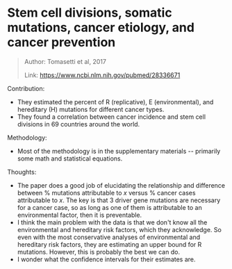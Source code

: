# Stem cell divisions, somatic mutations, cancer etiology, and cancer prevention

> Author: Tomasetti et al, 2017
>
> Link: https://www.ncbi.nlm.nih.gov/pubmed/28336671

Contribution: 

* They estimated the percent of R (replicative), E (environmental), and hereditary (H) mutations for different cancer types.
* They found a correlation between cancer incidence and stem cell divisions in 69 countries around the world.

Methodology: 

* Most of the methodology is in the supplementary materials -- primarily some math and statistical equations. 

Thoughts:

* The paper does a good job of elucidating the relationship and difference between % mutations attributable to $x$ versus % cancer cases attributable to $x​$. The key is that 3 driver gene mutations are necessary for a cancer case, so as long as one of them is attributable to an environmental factor, then it is preventable.
* I think the main problem with the data is that we don't know all the environmental and hereditary risk factors, which they acknowledge. So even with the most conservative analyses of environmental and hereditary risk factors, they are estimating an upper bound for R mutations. However, this is probably the best we can do.
* I wonder what the confidence intervals for their estimates are.